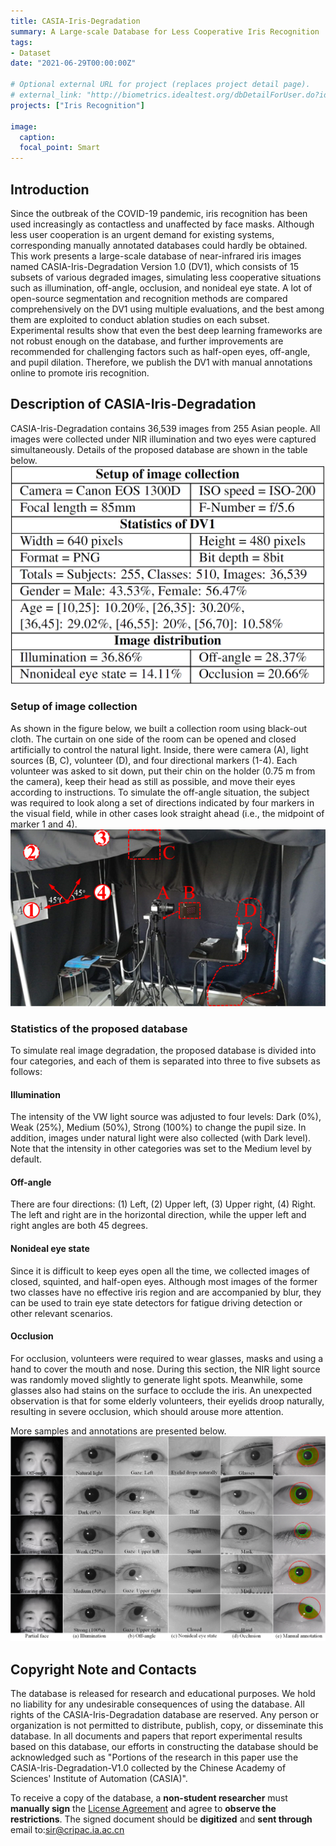 ```yaml
---
title: CASIA-Iris-Degradation
summary: A Large-scale Database for Less Cooperative Iris Recognition
tags:
- Dataset
date: "2021-06-29T00:00:00Z"

# Optional external URL for project (replaces project detail page).
# external_link: "http://biometrics.idealtest.org/dbDetailForUser.do?id=4"
projects: ["Iris Recognition"]

image:
  caption: 
  focal_point: Smart
---
```


## Introduction

Since the outbreak of the COVID-19 pandemic, iris recognition has been used increasingly as contactless and unaffected by face masks. Although less user cooperation is an urgent demand for existing systems, corresponding manually annotated databases could hardly be obtained. This work presents a large-scale database of near-infrared iris images named CASIA-Iris-Degradation Version 1.0 (DV1), which consists of 15 subsets of various degraded images, simulating less cooperative situations such as illumination, off-angle, occlusion, and nonideal eye state. A lot of open-source segmentation and recognition methods are compared comprehensively on the DV1 using multiple evaluations, and the best among them are exploited to conduct ablation studies on each subset. Experimental results show that even the best deep learning frameworks are not robust enough on the database, and further improvements are recommended for challenging factors such as half-open eyes, off-angle, and pupil dilation. Therefore, we publish the DV1 with manual annotations online to promote iris recognition.

## Description of CASIA-Iris-Degradation

CASIA-Iris-Degradation contains 36,539 images from 255 Asian people. All images were collected under NIR illumination and two eyes were captured simultaneously. Details of the proposed database are shown in the table below.
![Details of the proposed database](./Statistics.png)

### Setup of image collection

As shown in the figure below, we built a collection room using black-out cloth. The curtain on one side of the room can be opened and closed artificially to control the natural light. 
Inside, there were camera (A), light sources (B, C), volunteer (D), and four directional markers (1-4).
Each volunteer was asked to sit down, put their chin on the holder (0.75 m from the camera), keep their head as still as possible, and move their eyes according to instructions.
To simulate the off-angle situation, the subject was required to look along a set of directions indicated by four markers in the visual field, while in other cases look straight ahead (i.e., the midpoint of marker 1 and 4).
![environment and equipment](./newcx1camera.png)

### Statistics of the proposed database

To simulate real image degradation, the proposed database is divided into four categories, and each of them is separated into three to five subsets as follows:

#### Illumination

The intensity of the VW light source was adjusted to four levels: Dark (0\%), Weak (25\%), Medium (50\%), Strong (100\%) to change the pupil size. 
In addition, images under natural light were also collected (with Dark level). 
Note that the intensity in other categories was set to the Medium level by default.

#### Off-angle

There are four directions: (1) Left, (2) Upper left, (3) Upper right, (4) Right. 
The left and right are in the horizontal direction, while the upper left and right angles are both 45 degrees.

#### Nonideal eye state

Since it is difficult to keep eyes open all the time, we collected images of closed, squinted, and half-open eyes. 
Although most images of the former two classes have no effective iris region and are accompanied by blur, they can be used to train eye state detectors for fatigue driving detection or other relevant scenarios.

#### Occlusion

For occlusion, volunteers were required to wear glasses, masks and using a hand to cover the mouth and nose. During this section, the NIR light source was randomly moved slightly to generate light spots. Meanwhile, some glasses also had stains on the surface to occlude the iris.
An unexpected observation is that for some elderly volunteers, their eyelids droop naturally, resulting in severe occlusion, which should arouse more attention.

More samples and annotations are presented below.
![More samples](./supp_images.png)

## Copyright Note and Contacts

The database is released for research and educational purposes. We hold no liability for any undesirable consequences of using the database. All rights of the CASIA-Iris-Degradation database are reserved. Any person or organization is not permitted to distribute, publish, copy, or disseminate this database. In all documents and papers that report experimental results based on this database, our efforts in constructing the database should be acknowledged such as "Portions of the research in this paper use the CASIA-Iris-Degradation-V1.0 collected by the Chinese Academy of Sciences' Institute of Automation (CASIA)".

To receive a copy of the database, a **non-student researcher** must **manually sign** the [License Agreement](./license_agreement.pdf) and agree to **observe the restrictions**. The signed document should be **digitized** and **sent through** email to:[sir@cripac.ia.ac.cn](mailto://sir@cripac.ia.ac.cn)